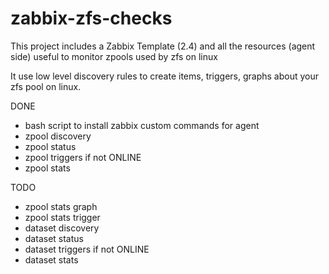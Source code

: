 # zabbix-zfs-checks
This project includes a Zabbix Template (2.4) and all the resources (agent side) useful to monitor zpools used by zfs on linux

It use low level discovery rules to create items, triggers, graphs about your zfs pool on linux.

DONE
- bash script to install zabbix custom commands for agent
- zpool discovery
- zpool status
- zpool triggers if not ONLINE
- zpool stats

TODO
- zpool stats graph
- zpool stats trigger
- dataset discovery
- dataset status
- dataset triggers if not ONLINE
- dataset stats
